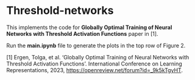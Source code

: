 # Threshold-networks

This implements the code for **Globally Optimal Training of Neural Networks with Threshold Activation Functions** paper in [1].

Run the **main.ipynb** file to generate the plots in the top row of Figure 2.


[1] Ergen, Tolga, et al. ‘Globally Optimal Training of Neural Networks with Threshold Activation Functions’. International Conference on Learning Representations, 2023, https://openreview.net/forum?id=_9k5kTgyHT.
